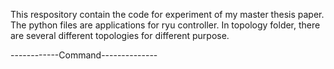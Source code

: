 This respository contain the code for experiment of my master thesis paper.
The python files are applications for ryu controller.
In topology folder, there are several different topologies for different purpose.

------------Command--------------

